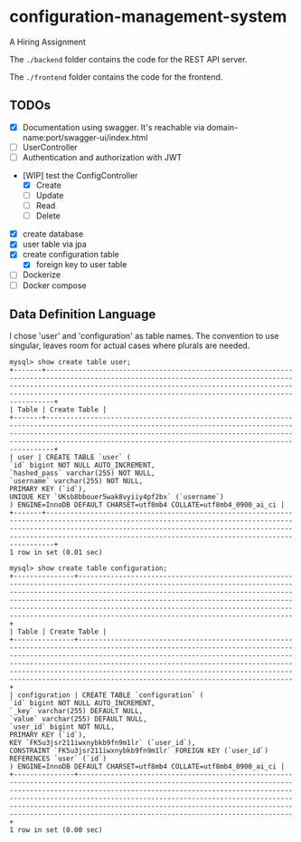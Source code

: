 # configuration-management-system

A Hiring Assignment

The `./backend` folder contains the code for the REST API server.

The `./frontend` folder contains the code for the frontend.

## TODOs

- [x] Documentation using swagger. It's reachable via domain-name:port/swagger-ui/index.html
- [ ] UserController
- [ ] Authentication and authorization with JWT
- [WIP] test the ConfigController
  - [x] Create
  - [ ] Update
  - [ ] Read
  - [ ] Delete
- [x] create database
- [x] user table via jpa
- [x] create configuration table
  - [x] foreign key to user table
- [ ] Dockerize
- [ ] Docker compose

## Data Definition Language

I chose 'user' and 'configuration' as table names. The convention to use singular, leaves room for actual cases where plurals are needed.

```
mysql> show create table user;
+-------+------------------------------------------------------------------------------------------------------------------------------------------------------------------------------------------------------------------------------------------------------------------------------------------+
| Table | Create Table |
+-------+------------------------------------------------------------------------------------------------------------------------------------------------------------------------------------------------------------------------------------------------------------------------------------------+
| user | CREATE TABLE `user` (
`id` bigint NOT NULL AUTO_INCREMENT,
`hashed_pass` varchar(255) NOT NULL,
`username` varchar(255) NOT NULL,
PRIMARY KEY (`id`),
UNIQUE KEY `UKsb8bbouer5wak8vyiiy4pf2bx` (`username`)
) ENGINE=InnoDB DEFAULT CHARSET=utf8mb4 COLLATE=utf8mb4_0900_ai_ci |
+-------+------------------------------------------------------------------------------------------------------------------------------------------------------------------------------------------------------------------------------------------------------------------------------------------+
1 row in set (0.01 sec)

mysql> show create table configuration;
+---------------+-------------------------------------------------------------------------------------------------------------------------------------------------------------------------------------------------------------------------------------------------------------------------------------------------------------------------------------------------------------------------------------------------------------------+
| Table | Create Table |
+---------------+-------------------------------------------------------------------------------------------------------------------------------------------------------------------------------------------------------------------------------------------------------------------------------------------------------------------------------------------------------------------------------------------------------------------+
| configuration | CREATE TABLE `configuration` (
`id` bigint NOT NULL AUTO_INCREMENT,
`_key` varchar(255) DEFAULT NULL,
`value` varchar(255) DEFAULT NULL,
`user_id` bigint NOT NULL,
PRIMARY KEY (`id`),
KEY `FK5u3jsr211iwxnybkb9fn9m1lr` (`user_id`),
CONSTRAINT `FK5u3jsr211iwxnybkb9fn9m1lr` FOREIGN KEY (`user_id`) REFERENCES `user` (`id`)
) ENGINE=InnoDB DEFAULT CHARSET=utf8mb4 COLLATE=utf8mb4_0900_ai_ci |
+---------------+-------------------------------------------------------------------------------------------------------------------------------------------------------------------------------------------------------------------------------------------------------------------------------------------------------------------------------------------------------------------------------------------------------------------+
1 row in set (0.00 sec)
```
